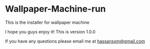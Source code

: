 # Wallpaper-Machine-run
This is the installer for wallpaper machine

I hope you guys enjoy it! This is version 1.0.0

If you have any questions please email me at 
hassansxm@gmail.com
